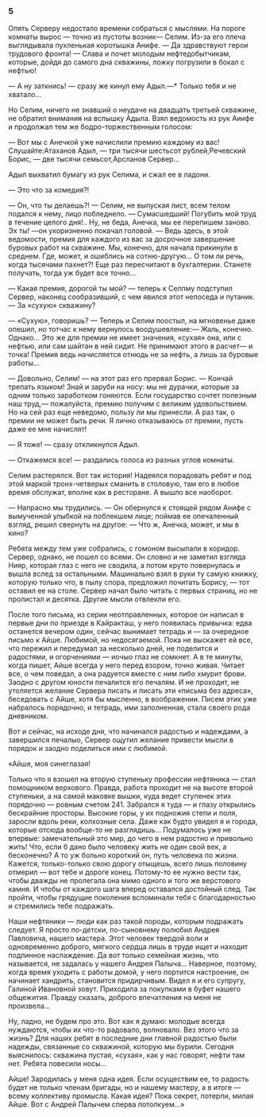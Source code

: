 ### 5

Опять Серверу недостало времени собраться с мыслями.
На пороге комнаты вырос — точно из пустоты возник— Селим.
Из-за его плеча выглядывала пухленькая коротышка Анифе.
— Да здравствуют герои трудового фронта!
— Слава и почет молодым нефтедобытчикам, которые, дойдя до самого дна скважины, ложку погрузили в бокал с нефтью!


— А ну заткнись!
— сразу же кинул ему Адыл.—* Только тебя и не хватало...

Но Селим, ничего не знавший о неудаче на двадцать третьей скважине, не обратил внимания на вспышку Адыла.
Взял ведомость из рук Аиифе и продолжал тем же бодро-торжественным голосом:


— Вот мы с Анечкой уже начислили премию каждому из вас!
Слушайте:Атаханов Адыл, — три тысячи шестьсот рублей,Речевский Борис, — две тысячи семьсот,Арсланов Сервер...

Адыл выхватил бумагу из рук Селима, и сжал ее в ладони.

— Это что за комедия?!

— Он, что ты делаешь?!
— Селим, не выпуская лист, всем телом подался к нему, лицо побледнело.
— Сумасшедший!
Погубить мой труд в течение целого дня!..
Ну, не беда, Анечка, мы ее перепишем заново.
Эх ты!
—он укоризненно покачал головой.
— Ведь здесь, в этой ведомости, премия для каждого из вас за досрочное завершение буровых работ на скважине.
Мы, конечно, для начала прикинули в среднем.
Где, может, и ошиблись на сотню-другую...
О том ли речь, когда тысячами пахнет?!
Еще раз пересчитают в бухгалтерии.
Станете получать, тогда уж будет все точно...

— Какая премия, дорогой ты мой?
— теперь к Селпму подступил Сервер, наконец сообразивший, с чем явился этот непоседа и путаник.
— За «сухую» скважину?

— «Сухую», говоришь?
— Теперь и Селим поостыл, на мгновенье даже опешил, но тотчас к нему вернулось воодушевление:— Жаль, конечно.
Однако...
Это же для премии не имеет значения, «сухая» она, или с нефтью, или сам шайтан в ней сидит.
Не принимают этого в расчет— и точка!
Премия ведь начисляется отнюдь не за нефть, а лишь за буровые работы...

— Довольно, Селим!
— на этот раз его прервал Борис.
— Кончай трепать языком!
Знай и заруби на носу: мы не дурачки, которые за одним только заработком гоняются.
Если государство сочтет полезным наш труд,— пожалуйста, премию получим с великим удовольствием.
Но на сей раз еще неведомо, пользу ли мы принесли.
А раз так, о премии не может быть речи.
Я лично отказываюсь от премии, пусть даже ее мне начислят!

— Я тоже!
— сразу откликнулся Адыл.

— Откажемся все!
— раздались голоса из разных углов комнаты.

Селим растерялся.
Вот так история!
Надеялся порадовать ребят и под этой маркой тронх-четверых сманить в столовую, там его в любое время обслужат, вполне как в ресторане.
А вышло все наоборот.

— Напрасно мы трудились.
— Он обернулся к стоящей рядом Анифе с вымученной улыбкой на поблекшем лице; поймав ее опечаленный взгляд, решил свернуть на другое: — Что ж, Анечка, может, и мы в кино?

Ребята между тем уже собрались, с гомоном высыпали в коридор.
Сервер, однако, не пошел со всеми.
Он словно и не заметил взгляда Нияр, которая глаз с него не сводила, а потом круто повернулась и вышла вслед за остальными.
Машинально взял в руки ту самую книжку, которую только что, в пылу спора, предложил почитать Борису, — тот оставил ее на столе.
Сервер начал было читать с первых страниц, но не пролистал и десятка.
Другие мысли отвлекли его.

После того письма, из серии неотправленных, которое он написал в первые дни по приезде в Кайракташ, у него появилась привычка: едва останется вечером один, сейчас вынимает тетрадь и — за очередное письмо к Айше.
Любимой, но недосягаемой.
Пока не выскажет ей все, что пережил и передумал за несколько дней, не поделится и радостями, и огорчениями — иочыо глаз не сомкнет.
А в те минуты, когда пишет, Айше всегда у него перед взором, точно живая.
Читает все, о чем поведал, а она радуется вместе с ним либо хмурит брови.
Заодно с другом юности печалится его печалям.
И не проходит, не утоляется желание Сервера писать и писать эти «письма без адреса», беседовать с Айше, хотя бы мысленно, в воображении.
Писем этих уже набралось порядочно, и тетрадь, ими заполненная, стала своего рода дневником.

Вот и сейчас, на исходе дня, что начинался радостью и надеждами, а завершился печалыо, Сервер ощутил желание привести мысли в порядок и заодно поделиться ими с любимой.

«Айше, моя синеглазая!

Только что я взошел на вторую ступеньку профессии нефтяника — стал помощником верхового.
Правда, работа проходит не на высоте второй ступеньки, а на самой маковке вышки, куда ведет ступенек этих порядочно — ровным счетом 241.
Забрался я туда — и глазу открылись бескрайние просторы.
Высокие горы, у их подножия степи и поля, заросли вдоль реки, колхозные села.
Даже как будто увидел я и города, которые отсюда вообще-то не разглядишь...
Подумалось уже не впервые: замечательный это мир, до чего в нем радостно и привольно жить!
Что, если б дано было человеку жить не один свой век, а бесконечно?
А то уж больно короткий он, путь человека по жизни.
Кажется, только-только свою дорогу отыщешь, всего лишь половину отмерил — вот тебе и дороге конец.
Потому-то ее нужно вести так, чтобы дважды не пролегала она мимо одного и того же верстового камня.
И чтобы от каждого шага вперед оставался достойный след.
Так пройти, чтобы грядущие поколения вспоминали тебя с благодарностью и стремились тебе подражать.

Наши нефтяники — люди как раз такой породы, которым подражать следует.
Я просто по-детски, по-сыновнему полюбил Андрея Павловича, нашего мастера.
Этот человек твердой воли и одновременно доброго, мягкого сердца лишь в труде ищет и находит подлинное наслаждение.
Да вот только семейная жизнь, что называется, не задалась у нашего Андрея Палыча...
Наверное, поэтому, когда время уходить с работы домой, у него портится настроение, он начинает хандрить, становится придирчивым.
Видел я и его супругу, Галиной Ивановной зовут.
Приходила за покупками в буфет нашего общежития.
Правду сказать, доброго впечатления на меня не произвела...

Ну, ладно, не будем про это.
Вот как я думаю: молодые всегда нуждаются, чтобы их что-то радовало, волновало.
Вез этого что за жизнь?
Для наших ребят в последние дни главной радостью были надежды, связанные со скважиной, которую мы бурили.
Сегодня выяснилось: скважина пустая, «сухая», как у нас говорят, нефти там нет.
Ребята повесили носы...

Айше!
Зародилась у меня одна идея.
Если осуществим ее, то радость будет не только членам бригады, но и нашему мастеру, а в итоге — всему коллективу промысла.
Какая идея?
Пока секрет, потерпи, милая Айше.
Вот с Андрей Палычем сперва потолкуем...»
